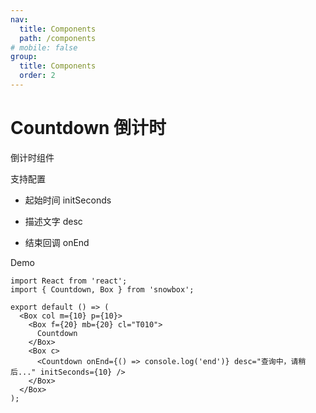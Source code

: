 ```yaml
---
nav:
  title: Components
  path: /components
# mobile: false
group:
  title: Components
  order: 2
---
```


# Countdown 倒计时

倒计时组件

支持配置

- 起始时间 initSeconds

- 描述文字 desc

- 结束回调 onEnd

Demo

```tsx
import React from 'react';
import { Countdown, Box } from 'snowbox';

export default () => (
  <Box col m={10} p={10}>
    <Box f={20} mb={20} cl="T010">
      Countdown
    </Box>
    <Box c>
      <Countdown onEnd={() => console.log('end')} desc="查询中，请稍后..." initSeconds={10} />
    </Box>
  </Box>
);
```

<API></API>
